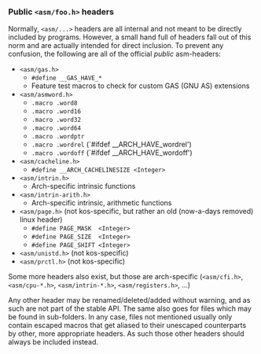 
### Public `<asm/foo.h>` headers

Normally, `<asm/...>` headers are all internal and not meant to be directly included by programs. However, a small hand full of headers fall out of this norm and are actually intended for direct inclusion. To prevent any confusion, the following are all of the official *public* asm-headers:

- `<asm/gas.h>`
	- `#define __GAS_HAVE_*`
	- Feature test macros to check for custom GAS (GNU AS) extensions
- `<asm/asmword.h>`
	- `.macro .word8`
	- `.macro .word16`
	- `.macro .word32`
	- `.macro .word64`
	- `.macro .wordptr`
	- `.macro .wordrel` (`#ifdef __ARCH_HAVE_wordrel')
	- `.macro .wordoff` (`#ifdef __ARCH_HAVE_wordoff')
- `<asm/cacheline.h>`
	- `#define __ARCH_CACHELINESIZE <Integer>`
- `<asm/intrin.h>`
	- Arch-specific intrinsic functions
- `<asm/intrin-arith.h>`
	- Arch-specific intrinsic, arithmetic functions
- `<asm/page.h>` (not kos-specific, but rather an old (now-a-days removed) linux header)
	- `#define PAGE_MASK  <Integer>`
	- `#define PAGE_SIZE  <Integer>`
	- `#define PAGE_SHIFT <Integer>`
- `<asm/unistd.h>` (not kos-specific)
- `<asm/prctl.h>` (not kos-specific)

Some more headers also exist, but those are arch-specific (`<asm/cfi.h>`, `<asm/cpu-*.h>`, `<asm/intrin-*.h>`, `<asm/registers.h>`, ...)

Any other header may be renamed/deleted/added without warning, and as such are not part of the stable API. The same also goes for files which may be found in sub-folders. In any case, files not mentioned usually only contain escaped macros that get aliased to their unescaped counterparts by other, more appropriate headers. As such those other headers should always be included instead.
